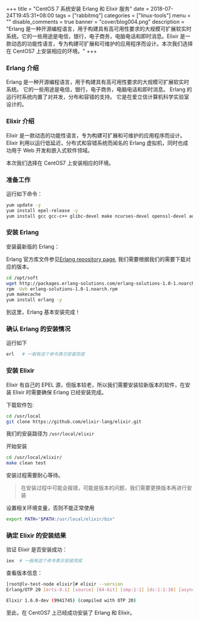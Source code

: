 +++
title = "CentOS 7 系统安装 Erlang 和 Elixir 服务"
date = 2018-07-24T19:45:31+08:00
tags = ["rabbitmq"]
categories = ["linux-tools"]
menu = ""
disable_comments = true
banner = "cover/blog004.png"
description = "Erlang 是一种开源编程语言，用于构建具有高可用性要求的大规模可扩展软实时系统。它的一些用途是电信，银行，电子商务，电脑电话和即时消息。Elixir 是一款动态的功能性语言，专为构建可扩展和可维护的应用程序而设计。本次我们选择在 CentOS7 上安装相应的环境。"
+++

### Erlang 介绍
Erlang 是一种开源编程语言，用于构建具有高可用性要求的大规模可扩展软实时系统。 它的一些用途是电信，银行，电子商务，电脑电话和即时消息。 Erlang 的运行时系统内置了对并发，分布和容错的支持。 它是在爱立信计算机科学实验室设计的。

### Elixir 介绍
Elixir 是一款动态的功能性语言，专为构建可扩展和可维护的应用程序而设计。 Elixir 利用以运行低延迟，分布式和容错系统而闻名的 Erlang 虚拟机，同时也成功用于 Web 开发和嵌入式软件领域。

本次我们选择在 CentOS7 上安装相应的环境。

### 准备工作
运行如下命令：

```bash
yum update -y
yum install epel-release -y
yum install gcc gcc-c++ glibc-devel make ncurses-devel openssl-devel autoconf git wget wxBase.x86_64
```
### 安装 Erlang
安装最新版的 Erlang：

Erlang 官方库文件参见[Erlang repository page](https://packages.erlang-solutions.com/erlang/), 我们需要根据我们的需要下载对应的版本。

```bash
cd /opt/soft
wget http://packages.erlang-solutions.com/erlang-solutions-1.0-1.noarch.rpm
rpm -Uvh erlang-solutions-1.0-1.noarch.rpm
yum makecache
yum install erlang -y
```
到这里，Erlang 基本安装完成！

### 确认 Erlang 的安装情况
运行如下

```bash
erl   # 一般有这个命令表示安装完成
```
### 安装 Elixir
Elixir 有自己的 EPEL 源，但版本较老，所以我们需要安装较新版本的软件，在安装 Elixir 时需要确保 Erlang 已经安装完成。

下载软件包:

```bash
cd /usr/local
git clone https://github.com/elixir-lang/elixir.git
```
我们的安装路径为 `/usr/local/elixir`

开始安装

```bash
cd /usr/local/elixir/
make clean test
```
安装过程需要耐心等待。

> 在安装过程中可能会报错，可能是版本的问题，我们需要更换版本再进行安装

设置相关环境变量，否则不能正常使用

```bash
export PATH="$PATH:/usr/local/elixir/bin"
```
### 确定 Elixir 的安装结果
验证 Elixir 是否安装成功：

```bash
iex  # 一般有这个命令表示安装完成
```
查看版本信息：

```bash
[root@lv-test-node elixir]# elixir --version
Erlang/OTP 20 [erts-9.1] [source] [64-bit] [smp:1:1] [ds:1:1:10] [async-threads:10] [hipe] [kernel-poll:false]

Elixir 1.6.0-dev (9941745) (compiled with OTP 20)
```
至此，在 CentOS7 上已经成功安装了 Erlang 和 Elixir。

